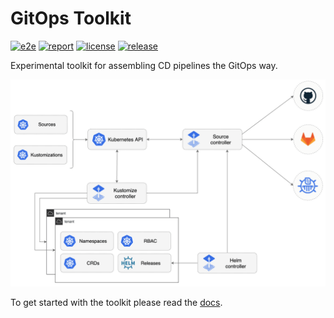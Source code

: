 # GitOps Toolkit

[![e2e](https://github.com/fluxcd/toolkit/workflows/e2e/badge.svg)](https://github.com/fluxcd/toolkit/actions)
[![report](https://goreportcard.com/badge/github.com/fluxcd/toolkit)](https://goreportcard.com/report/github.com/fluxcd/toolkit)
[![license](https://img.shields.io/github/license/fluxcd/toolkit.svg)](https://github.com/fluxcd/toolkit/blob/master/LICENSE)
[![release](https://img.shields.io/github/release/fluxcd/toolkit/all.svg)](https://github.com/fluxcd/toolkit/releases)

Experimental toolkit for assembling CD pipelines the GitOps way.

![overview](docs/diagrams/gotk-feature.png)

To get started with the toolkit please read the [docs](https://toolkit.fluxcd.io/).
